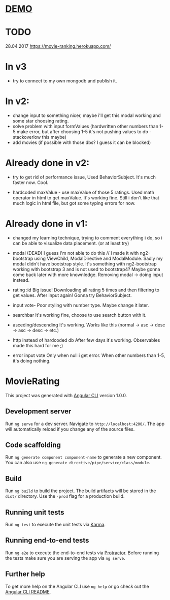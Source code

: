 # <a href="https://robroch.github.io/MovieRating/">DEMO</a>

# TODO 

28.04.2017
https://movie-ranking.herokuapp.com/

# In v3
- try to connect to my own mongodb and publish it.

# In v2:
- change input to something nicer, maybe i'll get this modal working and some star choosing rating.
- solve problem with input formValues (hardwritten other numbers than 1-5 make error, but after choosing 1-5 it's not pushing 
values to db - stackoverlow this maybe)
- add movies (if possible with those dbs? I guess it can be blocked)


# Already done in v2:
- try to get rid of performance issue,
Used BehaviorSubject. It's much faster now. Cool.

- hardcoded maxValue - use maxValue of those 5 ratings.
Used math operator in html to get maxValue. It's working fine.
Still i don't like that much logic in html file, but got some typing errors for now.


# Already done in v1:
- changed my learning technique, trying to comment everything i do, so i can be able to visualize data placement. (or at least try)

- modal (DEAD)
I guess i'm not able to do this // I made it with ng2-bootstrap using ViewChild, ModalDirective and ModalModule. Sadly my modal didn't have bootstrap style.
It's something with ng2-bootstrap working with bootstrap 3 and is not used to bootstrap4? Maybe gonna come back later with more knownledge. Removing modal -> doing input instead.

- rating :id
Big issue! Downloading all rating 5 times and then filtering to get values.
After input again! Gonna try BehaviorSubject.

- input vote- 
Poor styling with number type.
Maybe change it later.

- searchbar
It's working fine, choose to use search button with it.

- asceding/descending
It's working. Works like this (normal -> asc -> desc -> asc -> desc -> etc.)

- http instead of hardcoded db
After few days it's working. Observables made this hard for me ;)

- error input vote
Only when null i get error. When other numbers than 1-5, it's doing nothing.


# MovieRating

This project was generated with [Angular CLI](https://github.com/angular/angular-cli) version 1.0.0.

## Development server

Run `ng serve` for a dev server. Navigate to `http://localhost:4200/`. The app will automatically reload if you change any of the source files.

## Code scaffolding

Run `ng generate component component-name` to generate a new component. You can also use `ng generate directive/pipe/service/class/module`.

## Build

Run `ng build` to build the project. The build artifacts will be stored in the `dist/` directory. Use the `-prod` flag for a production build.

## Running unit tests

Run `ng test` to execute the unit tests via [Karma](https://karma-runner.github.io).

## Running end-to-end tests

Run `ng e2e` to execute the end-to-end tests via [Protractor](http://www.protractortest.org/).
Before running the tests make sure you are serving the app via `ng serve`.

## Further help

To get more help on the Angular CLI use `ng help` or go check out the [Angular CLI README](https://github.com/angular/angular-cli/blob/master/README.md).
